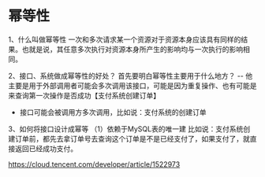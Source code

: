 # 幂等性
1、什么叫做幂等性
一次和多次请求某一个资源对于资源本身应该具有同样的结果。也就是说，其任意多次执行对资源本身所产生的影响均与一次执行的影响相同。

2、接口、系统做成幂等性的好处？
首先要明白幂等性主要用于什么地方？ -- 他主要是用于外部调用者可能会多次调用该接口，可能是因为重复操作、也有可能是来查询第一次操作是否成功【支付系统创建订单】
- 接口可能会被调用方多次调用，比如说：支付系统的创建订单

3、如何将接口设计成幂等
（1）依赖于MySQL表的唯一建
比如说：支付系统创建订单前，都先去拿订单号去查询这个订单是不是已经支付了，如果支付了，就直接返回已经成功支付。

https://cloud.tencent.com/developer/article/1522973